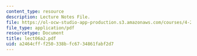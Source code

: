 ```yaml
---
content_type: resource
description: Lecture Notes File.
file: https://ol-ocw-studio-app-production.s3.amazonaws.com/courses/4-273-introduction-to-design-inquiry-fall-2004/a2464cfff250338bfc6734861fabf2d7_lect06a2.pdf
file_type: application/pdf
resourcetype: Document
title: lect06a2.pdf
uid: a2464cff-f250-338b-fc67-34861fabf2d7
---
```

